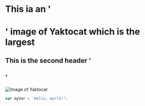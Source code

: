 # This ia an '<h1>' image of Yaktocat which is the largest
## This is the second header '<h2>'

![Image of Yaktocat](https://octodex.github.com/images/yaktocat.png)
```javascript
var myVar = 'Hello, world!";
```
